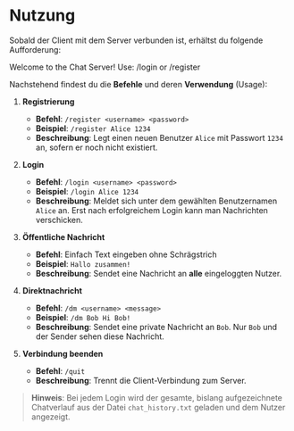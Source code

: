 # Nutzung

Sobald der Client mit dem Server verbunden ist, erhältst du folgende Aufforderung:

Welcome to the Chat Server!
Use: /login   or /register

Nachstehend findest du die **Befehle** und deren **Verwendung** (Usage):

1. **Registrierung**
    - **Befehl**: `/register <username> <password>`
    - **Beispiel**: `/register Alice 1234`
    - **Beschreibung**: Legt einen neuen Benutzer `Alice` mit Passwort `1234` an, sofern er noch nicht existiert.

2. **Login**
    - **Befehl**: `/login <username> <password>`
    - **Beispiel**: `/login Alice 1234`
    - **Beschreibung**: Meldet sich unter dem gewählten Benutzernamen `Alice` an. Erst nach erfolgreichem Login kann man Nachrichten verschicken.

3. **Öffentliche Nachricht**
    - **Befehl**: Einfach Text eingeben ohne Schrägstrich
    - **Beispiel**: `Hallo zusammen!`
    - **Beschreibung**: Sendet eine Nachricht an **alle** eingeloggten Nutzer.

4. **Direktnachricht**
    - **Befehl**: `/dm <username> <message>`
    - **Beispiel**: `/dm Bob Hi Bob!`
    - **Beschreibung**: Sendet eine private Nachricht an `Bob`. Nur `Bob` und der Sender sehen diese Nachricht.

5. **Verbindung beenden**
    - **Befehl**: `/quit`
    - **Beschreibung**: Trennt die Client-Verbindung zum Server.

> **Hinweis**: Bei jedem Login wird der gesamte, bislang aufgezeichnete Chatverlauf aus der Datei `chat_history.txt` geladen und dem Nutzer angezeigt.  